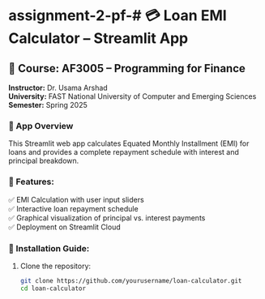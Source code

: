 # assignment-2-pf-# 💳 Loan EMI Calculator – Streamlit App

## 📌 Course: AF3005 – Programming for Finance
**Instructor:** Dr. Usama Arshad  
**University:** FAST National University of Computer and Emerging Sciences  
**Semester:** Spring 2025  

### 📍 App Overview
This Streamlit web app calculates Equated Monthly Installment (EMI) for loans and provides a complete repayment schedule with interest and principal breakdown.

### 🎯 Features:
✅ EMI Calculation with user input sliders  
✅ Interactive loan repayment schedule  
✅ Graphical visualization of principal vs. interest payments  
✅ Deployment on Streamlit Cloud  

### 📂 Installation Guide:
1. Clone the repository:
   ```bash
   git clone https://github.com/yourusername/loan-calculator.git
   cd loan-calculator
